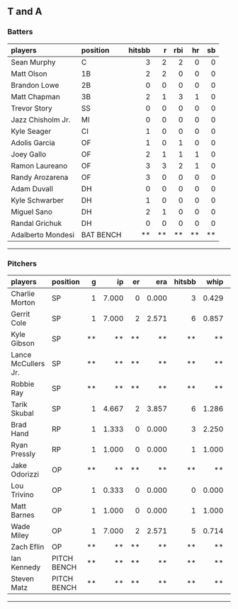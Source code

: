 ## T and A

### Batters

 
|players           |position  | hitsbb|  r| rbi| hr| sb| 
|:-----------------|:---------|------:|--:|---:|--:|--:| 
|Sean Murphy       |C         |      3|  2|   2|  0|  0| 
|Matt Olson        |1B        |      2|  2|   0|  0|  0| 
|Brandon Lowe      |2B        |      0|  0|   0|  0|  0| 
|Matt Chapman      |3B        |      2|  1|   3|  1|  0| 
|Trevor Story      |SS        |      0|  0|   0|  0|  0| 
|Jazz Chisholm Jr. |MI        |      0|  0|   0|  0|  0| 
|Kyle Seager       |CI        |      1|  0|   0|  0|  0| 
|Adolis Garcia     |OF        |      1|  0|   1|  0|  0| 
|Joey Gallo        |OF        |      2|  1|   1|  1|  0| 
|Ramon Laureano    |OF        |      3|  3|   2|  1|  0| 
|Randy Arozarena   |OF        |      3|  0|   0|  0|  0| 
|Adam Duvall       |DH        |      0|  0|   0|  0|  0| 
|Kyle Schwarber    |DH        |      1|  0|   0|  0|  0| 
|Miguel Sano       |DH        |      2|  1|   0|  0|  0| 
|Randal Grichuk    |DH        |      0|  0|   0|  0|  0| 
|Adalberto Mondesi |BAT BENCH |     **| **|  **| **| **| 


* * *

### Pitchers

 
|players             |position    |  g|    ip| er|   era| hitsbb|  whip| so|  w| sv| 
|:-------------------|:-----------|--:|-----:|--:|-----:|------:|-----:|--:|--:|--:| 
|Charlie Morton      |SP          |  1| 7.000|  0| 0.000|      3| 0.429| 11|  1|  0| 
|Gerrit Cole         |SP          |  1| 7.000|  2| 2.571|      6| 0.857|  6|  0|  0| 
|Kyle Gibson         |SP          | **|    **| **|    **|     **|    **| **| **| **| 
|Lance McCullers Jr. |SP          | **|    **| **|    **|     **|    **| **| **| **| 
|Robbie Ray          |SP          | **|    **| **|    **|     **|    **| **| **| **| 
|Tarik Skubal        |SP          |  1| 4.667|  2| 3.857|      6| 1.286|  4|  0|  0| 
|Brad Hand           |RP          |  1| 1.333|  0| 0.000|      3| 2.250|  1|  0|  1| 
|Ryan Pressly        |RP          |  1| 1.000|  0| 0.000|      1| 1.000|  2|  0|  1| 
|Jake Odorizzi       |OP          | **|    **| **|    **|     **|    **| **| **| **| 
|Lou Trivino         |OP          |  1| 0.333|  0| 0.000|      0| 0.000|  0|  0|  0| 
|Matt Barnes         |OP          |  1| 1.000|  0| 0.000|      1| 1.000|  1|  0|  0| 
|Wade Miley          |OP          |  1| 7.000|  2| 2.571|      5| 0.714|  6|  0|  0| 
|Zach Eflin          |OP          | **|    **| **|    **|     **|    **| **| **| **| 
|Ian Kennedy         |PITCH BENCH | **|    **| **|    **|     **|    **| **| **| **| 
|Steven Matz         |PITCH BENCH | **|    **| **|    **|     **|    **| **| **| **| 


* * *


